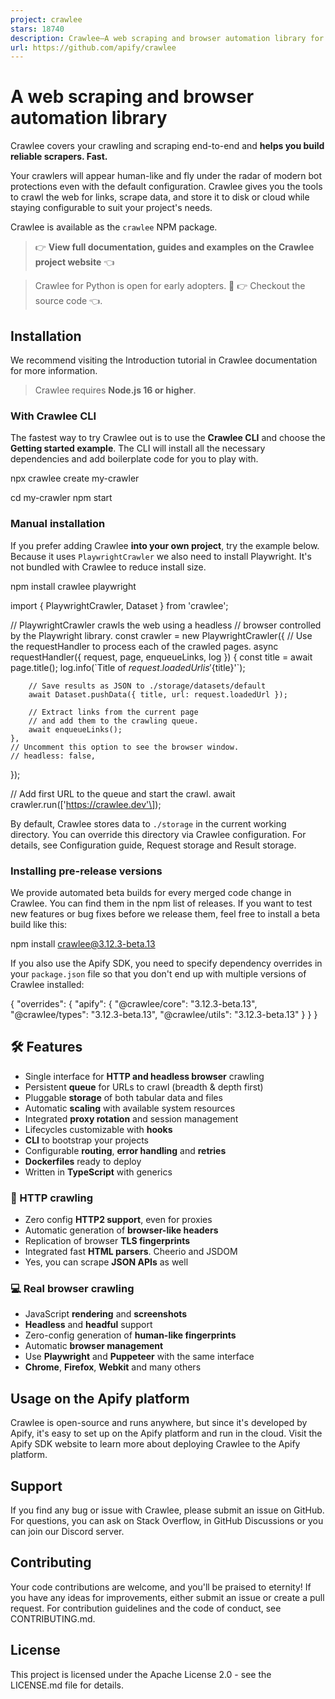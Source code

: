 ```yaml
---
project: crawlee
stars: 18740
description: Crawlee—A web scraping and browser automation library for Node.js to build reliable crawlers. In JavaScript and TypeScript. Extract data for AI, LLMs, RAG, or GPTs. Download HTML, PDF, JPG, PNG, and other files from websites. Works with Puppeteer, Playwright, Cheerio, JSDOM, and raw HTTP. Both headful and headless mode. With proxy rotation.
url: https://github.com/apify/crawlee
---
```


  
A web scraping and browser automation library
================================================

Crawlee covers your crawling and scraping end-to-end and **helps you build reliable scrapers. Fast.**

Your crawlers will appear human-like and fly under the radar of modern bot protections even with the default configuration. Crawlee gives you the tools to crawl the web for links, scrape data, and store it to disk or cloud while staying configurable to suit your project's needs.

Crawlee is available as the `crawlee` NPM package.

> 👉 **View full documentation, guides and examples on the Crawlee project website** 👈

> Crawlee for Python is open for early adopters. 🐍 👉 Checkout the source code 👈.

Installation
------------

We recommend visiting the Introduction tutorial in Crawlee documentation for more information.

> Crawlee requires **Node.js 16 or higher**.

### With Crawlee CLI

The fastest way to try Crawlee out is to use the **Crawlee CLI** and choose the **Getting started example**. The CLI will install all the necessary dependencies and add boilerplate code for you to play with.

npx crawlee create my-crawler

cd my-crawler
npm start

### Manual installation

If you prefer adding Crawlee **into your own project**, try the example below. Because it uses `PlaywrightCrawler` we also need to install Playwright. It's not bundled with Crawlee to reduce install size.

npm install crawlee playwright

import { PlaywrightCrawler, Dataset } from 'crawlee';

// PlaywrightCrawler crawls the web using a headless
// browser controlled by the Playwright library.
const crawler \= new PlaywrightCrawler({
    // Use the requestHandler to process each of the crawled pages.
    async requestHandler({ request, page, enqueueLinks, log }) {
        const title \= await page.title();
        log.info(\`Title of ${request.loadedUrl} is '${title}'\`);

        // Save results as JSON to ./storage/datasets/default
        await Dataset.pushData({ title, url: request.loadedUrl });

        // Extract links from the current page
        // and add them to the crawling queue.
        await enqueueLinks();
    },
    // Uncomment this option to see the browser window.
    // headless: false,
});

// Add first URL to the queue and start the crawl.
await crawler.run(\['https://crawlee.dev'\]);

By default, Crawlee stores data to `./storage` in the current working directory. You can override this directory via Crawlee configuration. For details, see Configuration guide, Request storage and Result storage.

### Installing pre-release versions

We provide automated beta builds for every merged code change in Crawlee. You can find them in the npm list of releases. If you want to test new features or bug fixes before we release them, feel free to install a beta build like this:

npm install crawlee@3.12.3-beta.13

If you also use the Apify SDK, you need to specify dependency overrides in your `package.json` file so that you don't end up with multiple versions of Crawlee installed:

{
    "overrides": {
       "apify": {
           "@crawlee/core": "3.12.3-beta.13",
           "@crawlee/types": "3.12.3-beta.13",
           "@crawlee/utils": "3.12.3-beta.13"
       }
    }
}

🛠 Features
-----------

-   Single interface for **HTTP and headless browser** crawling
-   Persistent **queue** for URLs to crawl (breadth & depth first)
-   Pluggable **storage** of both tabular data and files
-   Automatic **scaling** with available system resources
-   Integrated **proxy rotation** and session management
-   Lifecycles customizable with **hooks**
-   **CLI** to bootstrap your projects
-   Configurable **routing**, **error handling** and **retries**
-   **Dockerfiles** ready to deploy
-   Written in **TypeScript** with generics

### 👾 HTTP crawling

-   Zero config **HTTP2 support**, even for proxies
-   Automatic generation of **browser-like headers**
-   Replication of browser **TLS fingerprints**
-   Integrated fast **HTML parsers**. Cheerio and JSDOM
-   Yes, you can scrape **JSON APIs** as well

### 💻 Real browser crawling

-   JavaScript **rendering** and **screenshots**
-   **Headless** and **headful** support
-   Zero-config generation of **human-like fingerprints**
-   Automatic **browser management**
-   Use **Playwright** and **Puppeteer** with the same interface
-   **Chrome**, **Firefox**, **Webkit** and many others

Usage on the Apify platform
---------------------------

Crawlee is open-source and runs anywhere, but since it's developed by Apify, it's easy to set up on the Apify platform and run in the cloud. Visit the Apify SDK website to learn more about deploying Crawlee to the Apify platform.

Support
-------

If you find any bug or issue with Crawlee, please submit an issue on GitHub. For questions, you can ask on Stack Overflow, in GitHub Discussions or you can join our Discord server.

Contributing
------------

Your code contributions are welcome, and you'll be praised to eternity! If you have any ideas for improvements, either submit an issue or create a pull request. For contribution guidelines and the code of conduct, see CONTRIBUTING.md.

License
-------

This project is licensed under the Apache License 2.0 - see the LICENSE.md file for details.
